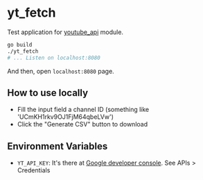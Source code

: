 # yt_fetch

Test application for [youtube_api](https://github.com/kangkyu/youtube_api) module.

```sh
go build
./yt_fetch
# ... Listen on localhost:8080
```
And then, open `localhost:8080` page.

## How to use locally

+ Fill the input field a channel ID (something like 'UCmKH1rkv9OJ1FjM64qbeLVw')
+ Click the "Generate CSV" button to download

## Environment Variables

+ `YT_API_KEY`: It's there at [Google developer console](https://console.developers.google.com). See APIs > Credentials
